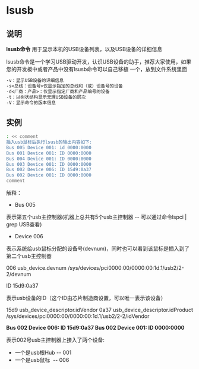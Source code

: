 # lsusb

## 说明

**lsusb命令** 用于显示本机的USB设备列表，以及USB设备的详细信息

lsusb命令是一个学习USB驱动开发，认识USB设备的助手，推荐大家使用，如果您的开发板中或者产品中没有lsusb命令可以自己移植
一个，放到文件系统里面

```markdown
-v：显示USB设备的详细信息
-s<总线：设备号>仅显示指定的总线和（或）设备号的设备
-d<厂商：产品>：仅显示指定厂商和产品编号的设备
-t：以树状结构显示无理USB设备的层次
-V：显示命令的版本信息
```

## 实例

```bash
: << comment
插入usb鼠标后执行lsusb的输出内容如下:
Bus 005 Device 001: id 0000:0000
Bus 001 Device 001: ID 0000:0000
Bus 004 Device 001: ID 0000:0000
Bus 003 Device 001: ID 0000:0000
Bus 002 Device 006: ID 15d9:0a37
Bus 002 Device 001: ID 0000:0000
comment
```

解释：

* Bus 005

表示第五个usb主控制器(机器上总共有5个usb主控制器 -- 可以通过命令lspci | grep USB查看)

* Device 006

表示系统给usb鼠标分配的设备号(devnum)，同时也可以看到该鼠标是插入到了第二个usb主控制器

006        usb_device.devnum
/sys/devices/pci0000:00/0000:00:1d.1/usb2/2-2/devnum

ID 15d9:0a37

表示usb设备的ID（这个ID由芯片制造商设置，可以唯一表示该设备）

15d9    usb_device_descriptor.idVendor
0a37    usb_device_descriptor.idProduct
/sys/devices/pci0000:00/0000:00:1d.1/usb2/2-2/idVendor

**Bus 002 Device 006: ID 15d9:0a37
Bus 002 Device 001: ID 0000:0000**

表示002号usb主控制器上接入了两个设备:

* 一个是usb根Hub -- 001
* 一个是usb鼠标  -- 006
